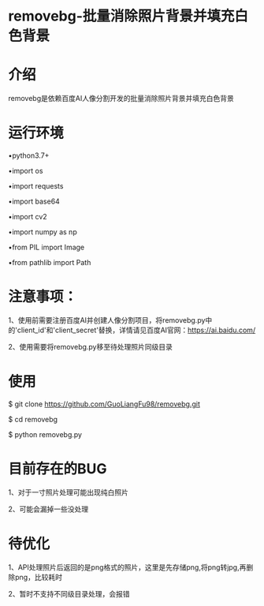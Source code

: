 # removebg-批量消除照片背景并填充白色背景

# 介绍

removebg是依赖百度AI人像分割开发的批量消除照片背景并填充白色背景

# 运行环境
•python3.7+

•import os

•import requests

•import base64

•import cv2

•import numpy as np

•from PIL import Image

•from pathlib import Path


# 注意事项：
1、使用前需要注册百度AI并创建人像分割项目，将removebg.py中的'client_id'和'client_secret'替换，详情请见百度AI官网：https://ai.baidu.com/

2、使用需要将removebg.py移至待处理照片同级目录

# 使用

$ git clone https://github.com/GuoLiangFu98/removebg.git

$ cd removebg

$ python removebg.py

# 目前存在的BUG
1、对于一寸照片处理可能出现纯白照片

2、可能会漏掉一些没处理

# 待优化
1、API处理照片后返回的是png格式的照片，这里是先存储png,将png转jpg,再删除png，比较耗时

2、暂时不支持不同级目录处理，会报错
